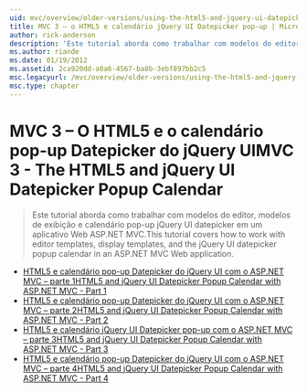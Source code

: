 ```yaml
---
uid: mvc/overview/older-versions/using-the-html5-and-jquery-ui-datepicker-popup-calendar-with-aspnet-mvc/index
title: MVC 3 – o HTML5 e calendário jQuery UI Datepicker pop-up | Microsoft Docs
author: rick-anderson
description: 'Este tutorial aborda como trabalhar com modelos do editor, modelos de exibição e calendário pop-up jQuery UI datepicker em um aplicativo Web ASP.NET MVC.'
ms.author: riande
ms.date: 01/19/2012
ms.assetid: 2ca920dd-a0a6-4567-ba8b-3ebf897bb2c5
msc.legacyurl: /mvc/overview/older-versions/using-the-html5-and-jquery-ui-datepicker-popup-calendar-with-aspnet-mvc
msc.type: chapter
---
```

<a name="mvc-3---the-html5-and-jquery-ui-datepicker-popup-calendar"></a><span data-ttu-id="063a7-103">MVC 3 – O HTML5 e o calendário pop-up Datepicker do jQuery UI</span><span class="sxs-lookup"><span data-stu-id="063a7-103">MVC 3 - The HTML5 and jQuery UI Datepicker Popup Calendar</span></span>
====================
> <span data-ttu-id="063a7-104">Este tutorial aborda como trabalhar com modelos do editor, modelos de exibição e calendário pop-up jQuery UI datepicker em um aplicativo Web ASP.NET MVC.</span><span class="sxs-lookup"><span data-stu-id="063a7-104">This tutorial covers how to work with editor templates, display templates, and the jQuery UI datepicker popup calendar in an ASP.NET MVC Web application.</span></span>


- [<span data-ttu-id="063a7-105">HTML5 e calendário pop-up Datepicker do jQuery UI com o ASP.NET MVC – parte 1</span><span class="sxs-lookup"><span data-stu-id="063a7-105">HTML5 and jQuery UI Datepicker Popup Calendar with ASP.NET MVC - Part 1</span></span>](using-the-html5-and-jquery-ui-datepicker-popup-calendar-with-aspnet-mvc-part-1.md)
- [<span data-ttu-id="063a7-106">HTML5 e calendário pop-up Datepicker do jQuery UI com o ASP.NET MVC – parte 2</span><span class="sxs-lookup"><span data-stu-id="063a7-106">HTML5 and jQuery UI Datepicker Popup Calendar with ASP.NET MVC - Part 2</span></span>](using-the-html5-and-jquery-ui-datepicker-popup-calendar-with-aspnet-mvc-part-2.md)
- [<span data-ttu-id="063a7-107">HTML5 e calendário jQuery UI Datepicker pop-up com o ASP.NET MVC – parte 3</span><span class="sxs-lookup"><span data-stu-id="063a7-107">HTML5 and jQuery UI Datepicker Popup Calendar with ASP.NET MVC - Part 3</span></span>](using-the-html5-and-jquery-ui-datepicker-popup-calendar-with-aspnet-mvc-part-3.md)
- [<span data-ttu-id="063a7-108">HTML5 e calendário pop-up Datepicker do jQuery UI com o ASP.NET MVC – parte 4</span><span class="sxs-lookup"><span data-stu-id="063a7-108">HTML5 and jQuery UI Datepicker Popup Calendar with ASP.NET MVC - Part 4</span></span>](using-the-html5-and-jquery-ui-datepicker-popup-calendar-with-aspnet-mvc-part-4.md)
